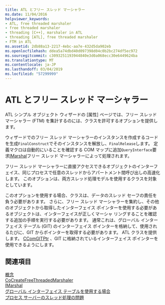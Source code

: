 ```yaml
---
title: ATL とフリー スレッド マーシャラー
ms.date: 11/04/2016
helpviewer_keywords:
- ATL, free threaded marshaler
- free threaded marshaler
- threading [C++], marshaler in ATL
- threading [ATL], free threaded marshaler
- FTM in ATL
ms.assetid: 2db88a13-2217-4ebc-aa7e-432d5da902eb
ms.openlocfilehash: ddea5a74dbd40d097398d04c0b2bc274df5ec972
ms.sourcegitcommit: c3093251193944840e3d0a068ecc30e6449624ba
ms.translationtype: MT
ms.contentlocale: ja-JP
ms.lasthandoff: 03/04/2019
ms.locfileid: "57299999"
---
```

# <a name="atl-and-the-free-threaded-marshaler"></a>ATL とフリー スレッド マーシャラー

ATL シンプル オブジェクト ウィザードの [属性] ページでは、フリー スレッド マーシャラー (FTM) を集計するのには、クラスを許可するオプションを提供します。

ウィザードでのフリー スレッド マーシャラーのインスタンスを作成するコードを生成`FinalConstruct`でそのインスタンスを解放し、`FinalRelease`します。 定義マクロは自動的にいることを確認する COM マップに追加`QueryInterface`要求[IMarshal](/windows/desktop/api/objidlbase/nn-objidlbase-imarshal)フリー スレッド マーシャラーによって処理されます。

フリー スレッド マーシャラーに直接アクセスできるオブジェクトのインターフェイス、同じプロセスで任意のスレッドからアパートメント間呼び出しの高速化します。 このオプションは、両方スレッド処理モデルを使用するクラスを対象としています。

このオプションを使用する場合、クラスは、データのスレッド セーフの責任を負う必要があります。 さらに、フリー スレッド マーシャラーを集約し、その他のオブジェクトから取得したインターフェイス ポインターを使用する必要があるオブジェクトは、インターフェイスが正しくマーシャ リングすることを確認する追加の手順を実行する必要があります。 通常これは、グローバル インターフェイス テーブル (GIT) のインターフェイス ポインターを格納して、使用されるたびに、GIT からポインターを取得する必要があります。 ATL クラスを提供します。 [CComGITPtr](../atl/reference/ccomgitptr-class.md) 、GIT に格納されているインターフェイス ポインターを使用できるようにします。

## <a name="see-also"></a>関連項目

[概念](../atl/active-template-library-atl-concepts.md)<br/>
[CoCreateFreeThreadedMarshaler](/windows/desktop/api/combaseapi/nf-combaseapi-cocreatefreethreadedmarshaler)<br/>
[IMarshal](/windows/desktop/api/objidlbase/nn-objidlbase-imarshal)<br/>
[グローバル インターフェイス テーブルを使用する場合](/windows/desktop/com/when-to-use-the-global-interface-table)<br/>
[プロセス サーバーのスレッド処理の問題](/windows/desktop/com/in-process-server-threading-issues)
